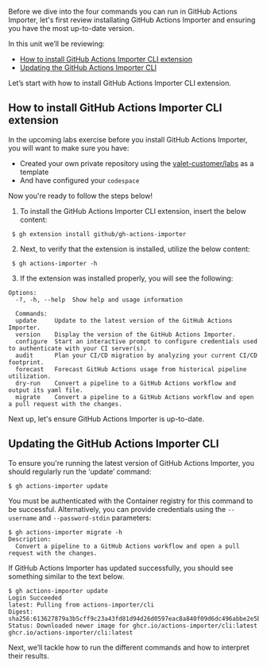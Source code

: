Before we dive into the four commands you can run in GitHub Actions Importer, let's first review installating GitHub Actions Importer and ensuring you have the most up-to-date version.

In this unit we’ll be reviewing:
- [How to install GitHub Actions Importer CLI extension](https://github.com/githubpartners/microsoft-learn/blob/cami-actions-importer/github/migrate-cicd-pipelines-to-github-with-github-actions-importer/includes/2-How-to-install%2C-update%2C-and-configure-GitHub-Actions-Importer.md#how-to-install-github-actions-importer-cli-extension)
- [Updating the GitHub Actions Importer CLI](https://github.com/githubpartners/microsoft-learn/blob/cami-actions-importer/github/migrate-cicd-pipelines-to-github-with-github-actions-importer/includes/2-How-to-install%2C-update%2C-and-configure-GitHub-Actions-Importer.md#updating-the-github-actions-importer-cli
)

Let’s start with how to install GitHub Actions Importer CLI extension.

## How to install GitHub Actions Importer CLI extension

In the upcoming labs exercise before you install GitHub Actions Importer, you will want to make sure you have:
- Created your own private repository using the [valet-customer/labs](https://github.com/valet-customers/labs) as a template
- And have configured your ```codespace```

Now you're ready to follow the steps below! 

1. To install the GitHub Actions Importer CLI extension, insert the below content:
```
 $ gh extension install github/gh-actions-importer 
 ```

2. Next, to verify that the extension is installed, utilize the below content:
```
 $ gh actions-importer -h
```
3. If the extension was installed properly, you will see the following:
```
Options:
  -?, -h, --help  Show help and usage information
  
  Commands:
  update     Update to the latest version of the GitHub Actions Importer.
  version    Display the version of the GitHub Actions Importer.
  configure  Start an interactive prompt to configure credentials used to authenticate with your CI server(s).
  audit      Plan your CI/CD migration by analyzing your current CI/CD footprint.
  forecast   Forecast GitHub Actions usage from historical pipeline utilization.
  dry-run    Convert a pipeline to a GitHub Actions workflow and output its yaml file.
  migrate    Convert a pipeline to a GitHub Actions workflow and open a pull request with the changes.
  ```
Next up, let's ensure GitHub Actions Importer is up-to-date. 

## Updating the GitHub Actions Importer CLI

To ensure you're running the latest version of GitHub Actions Importer, you should regularly run the ‘update’  command:
```
$ gh actions-importer update
```

You must be authenticated with the Container registry for this command to be successful. Alternatively, you can provide credentials using the ```--username``` and ```--password-stdin``` parameters:

```
$ gh actions-importer migrate -h
Description:
  Convert a pipeline to a GitHub Actions workflow and open a pull request with the changes.
```
If GitHub Actions Importer has updated successfully, you should see something similar to the text below.

```
$ gh actions-importer update
Login Succeeded
latest: Pulling from actions-importer/cli
Digest: sha256:613627879a3b5cff9c23a43fd81d94d26d0597eac8a840f09d6dc496abbe2e5b
Status: Downloaded newer image for ghcr.io/actions-importer/cli:latest
ghcr.io/actions-importer/cli:latest
```

Next, we’ll tackle how to run the different commands and how to interpret their results. 
